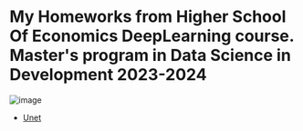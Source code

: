 # My Homeworks from Higher School Of Economics DeepLearning course. Master's program in Data Science in Development 2023-2024

![image](https://github.com/JuliaLapova/HSE_DeepLearning_2024/assets/119416226/974874d0-2430-408f-9b8e-fcdf50efe7ff)



* [Unet](homework_03_Unet.ipynb)
